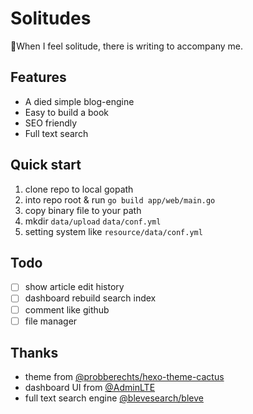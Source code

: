 # Solitudes

:smoking:When I feel solitude, there is writing to accompany me.

## Features

- A died simple blog-engine
- Easy to build a book
- SEO friendly
- Full text search

## Quick start

1. clone repo to local gopath
2. into repo root & run `go build app/web/main.go`
3. copy binary file to your path
4. mkdir `data/upload` `data/conf.yml`
5. setting system like `resource/data/conf.yml`

## Todo

- [ ] show article edit history
- [ ] dashboard rebuild search index
- [ ] comment like github
- [ ] file manager

## Thanks

- theme from [@probberechts/hexo-theme-cactus](https://github.com/probberechts/hexo-theme-cactus)
- dashboard UI from [@AdminLTE](https://adminlte.io/)
- full text search engine [@blevesearch/bleve](https://github.com/blevesearch/bleve)